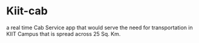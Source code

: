 # Kiit-cab
a real time Cab Service app that would serve the need for transportation  in KIIT Campus that is spread across 25 Sq. Km.

